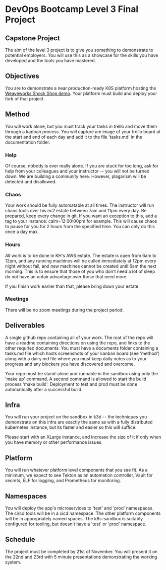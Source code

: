# DevOps Bootcamp Level 3 Final Project

## Capstone Project

The aim of the level 3 project is to give you something to demonstrate to potential employers. You will use this as a showcase for the skills you have developed and the tools you have mastered.

## Objectives
You are to demonstrate a near production-ready K8S platform hosting the [Weaveworks Shock Shop demo](https://github.com/microservices-demo). Your platform must build and deploy your fork of that project.

## Method
You will work alone, but you must track your tasks in trello and move them through a kanban process. You will capture am image of your trello board at the start and end of each day and add it to the file 'tasks.md' in the documentation folder.

### Help
Of course, nobody is ever really alone. If you are stuck for too long, ask for help from your colleagues and your instructor -- you will not be turned down. We are building a community here. However, plagarism will be detected and disallowed.

### Chaos
Your work should be fully automatable at all times. The instructor will run chaos tools over his ec2 estate between 7am and 11pm every day. Be prepared, keep every change in git. If you want an exception to this, add a tag to your instance: calm=12:00:00pm for example. This will cause chaos to pause for you for 2 hours from the specified time. You can only do this once a day max.

### Hours
All work is to be done in KH's AWS estate. The estate is open from 6am to 12pm, and any running machines will be culled immediately at 12pm every night without fail, and new machines cannot be created until 6am the next morning. This is to ensure that those of you who don't need a lot of sleep do not have an unfair advantage over those that need more.

If you finish work earlier than that, please bring down your estate.

### Meetings
There will be no zoom meetings during the project period.

## Deliverables
A single github repo containing all of your work. The root of the repo will have a readme containing directions on using the repo, and links to the other requried documents. You must have a documents folder containing a tasks.md file which hosts screenshots of your kanban board (see 'method') along with a dairy.md file where you must keep daily notes as to your progress and any blockers you have discovered and overcome.

Your repo must be stand-alone and runnable in the sandbox using only the 'make up' command. A second command is allowed to start the build process 'make build'. Deployment to test and prod must be done automatically after a successful build.

## Infra
You will run your project on the sandbox in k3d -- the techniques you demonstrate on this infra are exactly the same as with a fully distributed kubernetes instance, but its faster and easier so this will suffice.

Please start with an XLarge instance, and increase the size of it if only when you have memory or other performance issues.

## Platform
You will run whatever platform level components that you see fit. As a minimum, we expect to see Tekton as an automation controller, Vault for secrets, ELF for logging, and Prometheus for monitoring.

## Namespaces
You will deploy the app's microservices to 'test' and 'prod' namespaces. The ci/cd tools will be in a cicd namespace. The other platform components will be in appropriately named spaces. The k8s-sandbox is suitably configured for tooling, but doesn't have a 'test' or 'prod' namespace.

## Schedule
The project must be completed by 21st of November. You will present it on the 22nd and 23rd with 5 minute presentations demonstrating the working system.